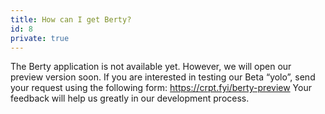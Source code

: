 ```yaml
---
title: How can I get Berty?
id: 8
private: true
---
```


The Berty application is not available yet. However, we will open our preview version soon. If you are interested in testing our Beta “yolo”, send your request using the following form: https://crpt.fyi/berty-preview Your feedback will help us greatly in our development process.
